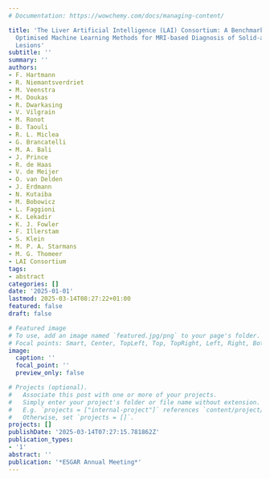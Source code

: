 ```yaml
---
# Documentation: https://wowchemy.com/docs/managing-content/

title: 'The Liver Artificial Intelligence (LAI) Consortium: A Benchmark Dataset and
  Optimised Machine Learning Methods for MRI-based Diagnosis of Solid-appearing Liver
  Lesions'
subtitle: ''
summary: ''
authors:
- F. Hartmann
- R. Niemantsverdriet
- M. Veenstra
- M. Doukas
- R. Dwarkasing
- V. Vilgrain
- M. Ronot
- B. Taouli
- R. L. Miclea
- G. Brancatelli
- M. A. Bali
- J. Prince
- R. de Haas
- V. de Meijer
- O. van Delden
- J. Erdmann
- N. Kutaiba
- M. Bobowicz
- L. Faggioni
- K. Lekadir
- K. J. Fowler
- F. Illerstam
- S. Klein
- M. P. A. Starmans
- M. G. Thomeer
- LAI Consortium
tags:
- abstract
categories: []
date: '2025-01-01'
lastmod: 2025-03-14T08:27:22+01:00
featured: false
draft: false

# Featured image
# To use, add an image named `featured.jpg/png` to your page's folder.
# Focal points: Smart, Center, TopLeft, Top, TopRight, Left, Right, BottomLeft, Bottom, BottomRight.
image:
  caption: ''
  focal_point: ''
  preview_only: false

# Projects (optional).
#   Associate this post with one or more of your projects.
#   Simply enter your project's folder or file name without extension.
#   E.g. `projects = ["internal-project"]` references `content/project/deep-learning/index.md`.
#   Otherwise, set `projects = []`.
projects: []
publishDate: '2025-03-14T07:27:15.781862Z'
publication_types:
- '1'
abstract: ''
publication: '*ESGAR Annual Meeting*'
---
```

